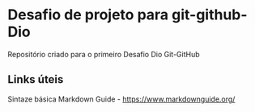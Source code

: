# Desafio de projeto para git-github-Dio

Repositório criado para o primeiro Desafio Dio Git-GitHub

## Links úteis
Sintaze básica Markdown Guide - https://www.markdownguide.org/

